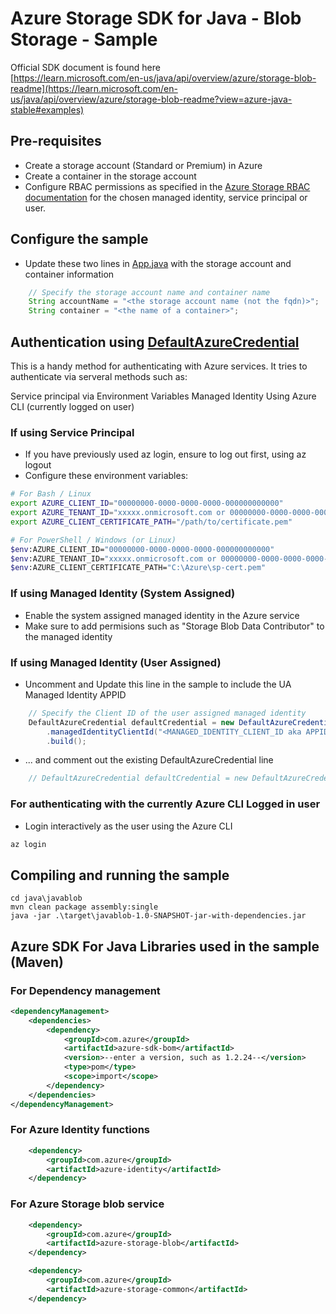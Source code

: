 # Azure Storage SDK for Java - Blob Storage - Sample

Official SDK document is found here<br>
[https://learn.microsoft.com/en-us/java/api/overview/azure/storage-blob-readme](https://learn.microsoft.com/en-us/java/api/overview/azure/storage-blob-readme?view=azure-java-stable#examples)


## Pre-requisites
- Create a storage account (Standard or Premium) in Azure
- Create a container in the storage account
- Configure RBAC permissions as specified in the [Azure Storage RBAC documentation](https://docs.microsoft.com/en-us/azure/storage/common/storage-auth-aad-rbac-portal) for the chosen managed identity, service principal or user.


## Configure the sample
- Update these two lines in [App.java](./javablob/src/main/java/com/felizlabs/App.java) with the storage account and container information
```java
    // Specify the storage account name and container name 
    String accountName = "<the storage account name (not the fqdn)>";
    String container = "<the name of a container>";
```


## Authentication using [DefaultAzureCredential](https://learn.microsoft.com/en-us/java/api/overview/azure/identity-readme?view=azure-java-stable#environment-variables)
This is a handy method for authenticating with Azure services. It tries to authenticate via serveral methods such as:

Service principal via Environment Variables
Managed Identity
Using Azure CLI (currently logged on user)

### If using Service Principal

- If you have previously used az login, ensure to log out first, using az logout
- Configure these environment variables:
```bash
# For Bash / Linux
export AZURE_CLIENT_ID="00000000-0000-0000-0000-000000000000"
export AZURE_TENANT_ID="xxxxx.onmicrosoft.com or 00000000-0000-0000-0000-000000000000"
export AZURE_CLIENT_CERTIFICATE_PATH="/path/to/certificate.pem"

# For PowerShell / Windows (or Linux)
$env:AZURE_CLIENT_ID="00000000-0000-0000-0000-000000000000"
$env:AZURE_TENANT_ID="xxxxx.onmicrosoft.com or 00000000-0000-0000-0000-000000000000"
$env:AZURE_CLIENT_CERTIFICATE_PATH="C:\Azure\sp-cert.pem"
```




### If using Managed Identity (System Assigned)
- Enable the system assigned managed identity in the Azure service
- Make sure to add permisions such as "Storage Blob Data Contributor" to the managed identity



### If using Managed Identity (User Assigned)

- Uncomment and Update this line in the sample to include the UA Managed Identity APPID

```java
    // Specify the Client ID of the user assigned managed identity
    DefaultAzureCredential defaultCredential = new DefaultAzureCredentialBuilder()
        .managedIdentityClientId("<MANAGED_IDENTITY_CLIENT_ID aka APPID>")
        .build();
```

- ... and comment out the existing DefaultAzureCredential line
```java
    // DefaultAzureCredential defaultCredential = new DefaultAzureCredentialBuilder().build();
```


### For authenticating with the currently Azure CLI Logged in user
- Login interactively as the user using the Azure CLI

```bash
az login
```



## Compiling and running the sample

```
cd java\javablob
mvn clean package assembly:single
java -jar .\target\javablob-1.0-SNAPSHOT-jar-with-dependencies.jar
```

## Azure SDK For Java Libraries used in the sample (Maven)

### For Dependency management
```xml
<dependencyManagement>
    <dependencies>
        <dependency>
            <groupId>com.azure</groupId>
            <artifactId>azure-sdk-bom</artifactId>
            <version>--enter a version, such as 1.2.24--</version>
            <type>pom</type>
            <scope>import</scope>
        </dependency>
    </dependencies>
</dependencyManagement>
```

### For Azure Identity functions
```xml
    <dependency>
        <groupId>com.azure</groupId>
        <artifactId>azure-identity</artifactId>
    </dependency>
```

### For Azure Storage blob service
```xml
    <dependency>
        <groupId>com.azure</groupId>
        <artifactId>azure-storage-blob</artifactId>
    </dependency>

    <dependency>
        <groupId>com.azure</groupId>
        <artifactId>azure-storage-common</artifactId>
    </dependency>
```


